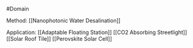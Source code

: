 #Domain 


Method:
[[Nanophotonic Water Desalination]]

Application:
[[Adaptable Floating Station]]
[[CO2 Absorbing Streetlight]]
[[Solar Roof Tile]]
[[Perovskite Solar Cell]]
